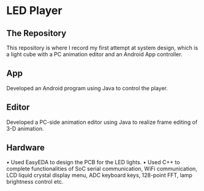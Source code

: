 # LED Player

## The Repository

This repository is where I record my first attempt at system design, which is a  light cube with a PC animation editor and an Android App controller.

## App
Developed an Android program using Java to control the player.

## Editor
Developed a PC-side animation editor using Java  to realize frame editing of 3-D animation.

## Hardware
• Used EasyEDA to design the PCB for the LED lights.
• Used C++ to complete functionalities of SoC serial communication, WiFi communication, LCD liquid crystal display menu, ADC keyboard keys, 128-point FFT, lamp brightness control etc. 
